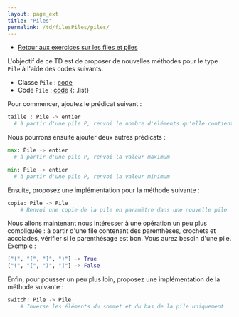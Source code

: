 ```yaml
---
layout: page_ext
title: "Piles"
permalink: /td/filesPiles/piles/
---
```


- [Retour aux exercices sur les files et piles](../)

L'objectif de ce TD est de proposer de nouvelles méthodes pour le type `Pile` à l'aide des codes suivants:

- Classe `Pile` : [code](./classe_pile.py)
- Code `Pile` : [code](./code_pile.py)
{: .list}

Pour commencer, ajoutez le prédicat suivant :

```python
taille : Pile -> entier
  # à partir d'une pile P, renvoi le nombre d'éléments qu'elle contient
```

Nous pourrons ensuite ajouter deux autres prédicats :

```python
max: Pile -> entier
  # à partir d'une pile P, renvoi la valeur maximum

min: Pile -> entier
  # à partir d'une pile P, renvoi la valeur minimum
```

Ensuite, proposez une implémentation pour la méthode suivante :

```python
copie: Pile -> Pile
    # Renvoi une copie de la pile en paramètre dans une nouvelle pile
```

Nous allons maintenant nous intéresser à une opération un peu plus compliquée : à partir d'une file contenant des parenthèses, crochets et accolades, vérifier si le parenthésage est bon.
Vous aurez besoin d'une pile.
Exemple :

```python
["(", "[", "]", ")"] -> True
["(", "[", ")", "]"] -> False
```

Enfin, pour pousser un peu plus loin, proposez une implémentation de la méthode suivante :

```python
switch: Pile -> Pile
    # Inverse les éléments du sommet et du bas de la pile uniquement
```